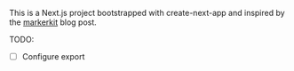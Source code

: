 This is a Next.js project bootstrapped with create-next-app and inspired by the [markerkit](https://makerkit.dev/blog/tutorials/create-a-blog-mdx-nextjs) blog post.

TODO:

-   [ ] Configure export
